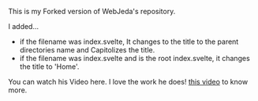 This is my Forked version of WebJeda's repository.

I added...

- if the filename was index.svelte, It changes to the title to the parent directories name and Capitolizes the title.
- if the filename was index.svelte and is the root index.svelte, it changes the title to 'Home'.

You can watch his Video here.  I love the work he does! [this video](https://youtu.be/Y_NE2R3HuOU) to know more.
